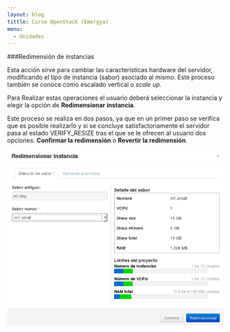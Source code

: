 ```yaml
---
layout: blog
tittle: Curso OpenStack (Emergya)
menu:
  - Unidades
---
```


###Redimensión de instancias

Esta acción sirve para cambiar las características hardware del
servidor, modificando el tipo de instancia (sabor) asociado
al mismo. Este proceso también se conoce como escalado vertical o
*scale up*.

Para Realizar estas operaciones el usuario deberá seleccionar la instancia y elegir la opción de **Redimensionar instancia**.

Este proceso se realiza en dos pasos, ya que en un primer paso se
verifica que es posible realizarlo y si se concluye satisfactoriamente
el servidor pasa al estado VERIFY_RESIZE tras el que se le ofrecen al
usuario dos opciones: **Confirmar la redimensión** o **Revertir la
redimensión**.

![redimension](img/redimension/01.png)



